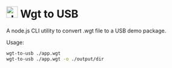 # <img src="./logo.webp" alt="drawing" width="30"/> Wgt to USB
A node.js CLI utility to convert .wgt file to a USB demo package.

Usage:
```bash
wgt-to-usb ./app.wgt
wgt-to-usb ./app.wgt -o ./output/dir
```
